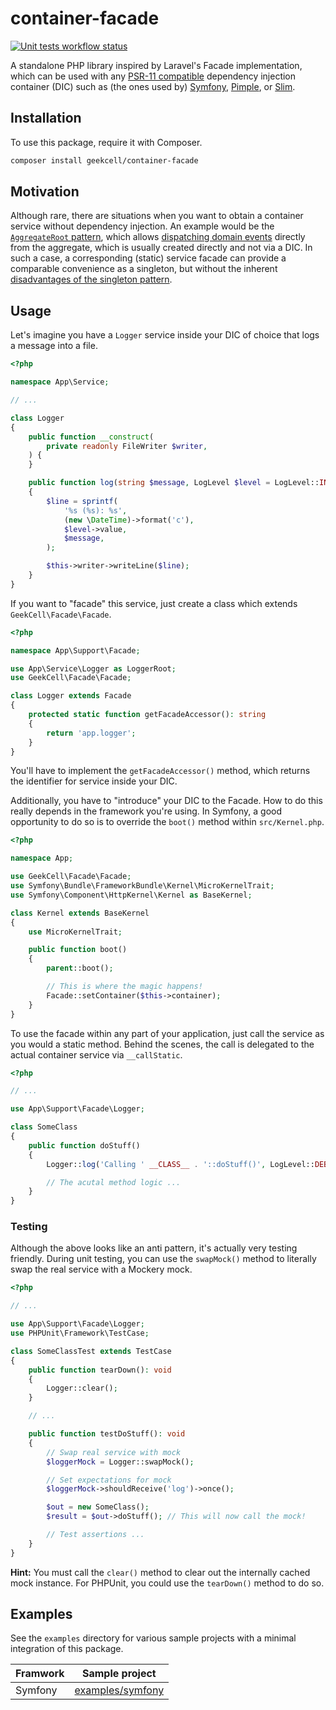 # container-facade

[![Unit tests workflow status](https://github.com/geekcell/container-facade/actions/workflows/tests.yaml/badge.svg)](https://github.com/geekcell/container-facade/actions/workflows/tests.yml)

A standalone PHP library inspired by Laravel's Facade implementation, which can be used with any [PSR-11 compatible](https://www.php-fig.org/psr/psr-11/) dependency injection container (DIC) such as (the ones used by) [Symfony](https://symfony.com/), [Pimple](https://github.com/silexphp/Pimple), or [Slim](https://www.slimframework.com/). 

## Installation

To use this package, require it with Composer.

```bash
composer install geekcell/container-facade
```

## Motivation

Although rare, there are situations when you want to obtain a container service without dependency injection. An example would be the [`AggregateRoot` pattern](https://martinfowler.com/bliki/DDD_Aggregate.html), which allows [dispatching domain events](https://learn.microsoft.com/en-us/dotnet/architecture/microservices/microservice-ddd-cqrs-patterns/domain-events-design-implementation) directly from the aggregate, which is usually created directly and not via a DIC. In such a case, a corresponding (static) service facade can provide a comparable convenience as a singleton, but without the inherent [disadvantages of the singleton pattern](https://stackoverflow.com/a/138012).

## Usage

Let's imagine you have a `Logger` service inside your DIC of choice that logs a message into a file.

```php
<?php

namespace App\Service;

// ...

class Logger
{
    public function __construct(
        private readonly FileWriter $writer,
    ) {
    }

    public function log(string $message, LogLevel $level = LogLevel::INFO): void
    {
        $line = sprintf(
            '%s (%s): %s', 
            (new \DateTime)->format('c'),
            $level->value,
            $message,
        );

        $this->writer->writeLine($line);
    }
}
```

If you want to "facade" this service, just create a class which extends `GeekCell\Facade\Facade`.

```php
<?php

namespace App\Support\Facade;

use App\Service\Logger as LoggerRoot;
use GeekCell\Facade\Facade;

class Logger extends Facade
{
    protected static function getFacadeAccessor(): string
    {
        return 'app.logger';
    }
}
```

You'll have to implement the `getFacadeAccessor()` method, which returns the identifier for service inside your DIC.

Additionally, you have to "introduce" your DIC to the Facade. How to do this really depends in the framework you're using. In Symfony, a good opportunity to do so is to override the `boot()` method within `src/Kernel.php`.

```php
<?php

namespace App;

use GeekCell\Facade\Facade;
use Symfony\Bundle\FrameworkBundle\Kernel\MicroKernelTrait;
use Symfony\Component\HttpKernel\Kernel as BaseKernel;

class Kernel extends BaseKernel
{
    use MicroKernelTrait;

    public function boot()
    {
        parent::boot();

        // This is where the magic happens!
        Facade::setContainer($this->container);
    }
}
```

To use the facade within any part of your application, just call the service as you would a static method. Behind the scenes, the call is delegated to the actual container service via `__callStatic`.

```php
<?php

// ...

use App\Support\Facade\Logger;

class SomeClass
{
    public function doStuff()
    {
        Logger::log('Calling ' __CLASS__ . '::doStuff()', LogLevel::DEBUG);

        // The acutal method logic ...
    }
}
```

### Testing

Although the above looks like an anti pattern, it's actually very testing friendly. During unit testing, you can use the `swapMock()` method to literally swap the real service with a Mockery mock.

```php
<?php

// ...

use App\Support\Facade\Logger;
use PHPUnit\Framework\TestCase;

class SomeClassTest extends TestCase
{
    public function tearDown(): void
    {
        Logger::clear();
    }

    // ...

    public function testDoStuff(): void
    {
        // Swap real service with mock
        $loggerMock = Logger::swapMock();

        // Set expectations for mock
        $loggerMock->shouldReceive('log')->once();

        $out = new SomeClass();
        $result = $out->doStuff(); // This will now call the mock!

        // Test assertions ...
    }
}
```

**Hint:** You must call the `clear()` method to clear out the internally cached mock instance. For PHPUnit, you could use the `tearDown()` method to do so.

## Examples

See the `examples` directory for various sample projects with a minimal integration of this package.

| Framwork    | Sample project                       |
| ----------- | ------------------------------------ |
| Symfony     | [examples/symfony](examples/symfony) |
